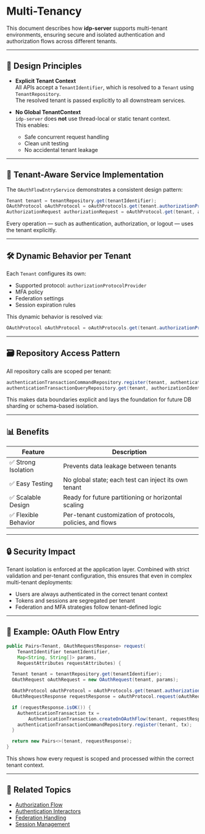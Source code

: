 # Multi-Tenancy

This document describes how **idp-server** supports multi-tenant environments, ensuring secure and isolated authentication and authorization flows across different tenants.

---

## 🧱 Design Principles

- **Explicit Tenant Context**  
  All APIs accept a `TenantIdentifier`, which is resolved to a `Tenant` using `TenantRepository`.  
  The resolved tenant is passed explicitly to all downstream services.

- **No Global TenantContext**  
  `idp-server` does **not** use thread-local or static tenant context.  
  This enables:
  - Safe concurrent request handling
  - Clean unit testing
  - No accidental tenant leakage

---

## 🧭 Tenant-Aware Service Implementation

The `OAuthFlowEntryService` demonstrates a consistent design pattern:

```java
Tenant tenant = tenantRepository.get(tenantIdentifier);
OAuthProtocol oAuthProtocol = oAuthProtocols.get(tenant.authorizationProtocolProvider());
AuthorizationRequest authorizationRequest = oAuthProtocol.get(tenant, authorizationRequestIdentifier);
```

Every operation — such as authentication, authorization, or logout — uses the tenant explicitly.

---

## 🛠 Dynamic Behavior per Tenant

Each `Tenant` configures its own:

- Supported protocol: `authorizationProtocolProvider`
- MFA policy
- Federation settings
- Session expiration rules

This dynamic behavior is resolved via:

```java
OAuthProtocol oAuthProtocol = oAuthProtocols.get(tenant.authorizationProtocolProvider());
```

---

## 🗃 Repository Access Pattern

All repository calls are scoped per tenant:

```java
authenticationTransactionCommandRepository.register(tenant, authenticationTransaction);
authenticationTransactionQueryRepository.get(tenant, authorizationIdentifier);
```

This makes data boundaries explicit and lays the foundation for future DB sharding or schema-based isolation.

---

## 📊 Benefits

| Feature              | Description                                                                 |
|----------------------|-----------------------------------------------------------------------------|
| ✅ Strong Isolation   | Prevents data leakage between tenants                                       |
| ✅ Easy Testing       | No global state; each test can inject its own tenant                       |
| ✅ Scalable Design    | Ready for future partitioning or horizontal scaling                        |
| ✅ Flexible Behavior  | Per-tenant customization of protocols, policies, and flows                 |

---

## 🔒 Security Impact

Tenant isolation is enforced at the application layer. Combined with strict validation and per-tenant configuration, this ensures that even in complex multi-tenant deployments:

- Users are always authenticated in the correct tenant context
- Tokens and sessions are segregated per tenant
- Federation and MFA strategies follow tenant-defined logic

---

## 🧩 Example: OAuth Flow Entry

```java
public Pairs<Tenant, OAuthRequestResponse> request(
    TenantIdentifier tenantIdentifier,
    Map<String, String[]> params,
    RequestAttributes requestAttributes) {

  Tenant tenant = tenantRepository.get(tenantIdentifier);
  OAuthRequest oAuthRequest = new OAuthRequest(tenant, params);

  OAuthProtocol oAuthProtocol = oAuthProtocols.get(tenant.authorizationProtocolProvider());
  OAuthRequestResponse requestResponse = oAuthProtocol.request(oAuthRequest);

  if (requestResponse.isOK()) {
    AuthenticationTransaction tx =
        AuthenticationTransaction.createOnOAuthFlow(tenant, requestResponse);
    authenticationTransactionCommandRepository.register(tenant, tx);
  }

  return new Pairs<>(tenant, requestResponse);
}
```

This shows how every request is scoped and processed within the correct tenant context.

---

## 📘 Related Topics

- [Authorization Flow](authorization-flow.md)
- [Authentication Interactors](./authentication-interactors.md)
- [Federation Handling](federation.md)
- [Session Management](./session.md)
